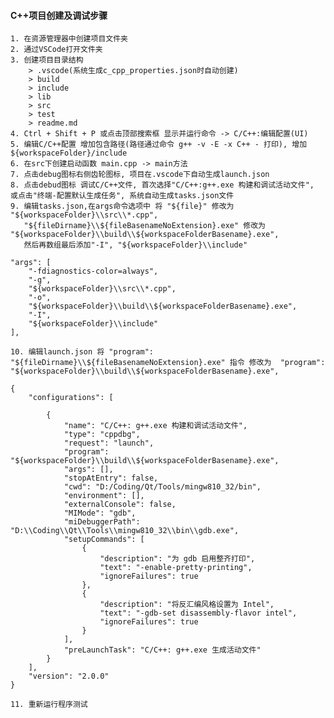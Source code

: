 #### C++项目创建及调试步骤
    1. 在资源管理器中创建项目文件夹
    2. 通过VSCode打开文件夹
    3. 创建项目目录结构
        > .vscode(系统生成c_cpp_properties.json时自动创建)
        > build
        > include
        > lib
        > src
        > test
        > readme.md
    4. Ctrl + Shift + P 或点击顶部搜索框 显示并运行命令 -> C/C++:编辑配置(UI)
    5. 编辑C/C++配置 增加包含路径(路径通过命令 g++ -v -E -x C++ - 打印), 增加 ${workspaceFolder}/include
    6. 在src下创建启动函数 main.cpp -> main方法
    7. 点击debug图标右侧齿轮图标, 项目在.vscode下自动生成launch.json
    8. 点击debud图标 调试C/C++文件, 首次选择"C/C++:g++.exe 构建和调试活动文件", 或点击"终端-配置默认生成任务", 系统自动生成tasks.json文件
    9. 编辑tasks.json,在args命令选项中 将 "${file}" 修改为 "${workspaceFolder}\\src\\*.cpp",
       "${fileDirname}\\${fileBasenameNoExtension}.exe" 修改为 "${workspaceFolder}\\build\\${workspaceFolderBasename}.exe",
       然后再数组最后添加"-I", "${workspaceFolder}\\include"

```
"args": [
    "-fdiagnostics-color=always",
    "-g",
    "${workspaceFolder}\\src\\*.cpp",
    "-o",
    "${workspaceFolder}\\build\\${workspaceFolderBasename}.exe",
    "-I",
    "${workspaceFolder}\\include"
],
```
    
    10. 编辑launch.json 将 "program": "${fileDirname}\\${fileBasenameNoExtension}.exe" 指令 修改为  "program": "${workspaceFolder}\\build\\${workspaceFolderBasename}.exe",

```
{
    "configurations": [

        {
            "name": "C/C++: g++.exe 构建和调试活动文件",
            "type": "cppdbg",
            "request": "launch",
            "program": "${workspaceFolder}\\build\\${workspaceFolderBasename}.exe",
            "args": [],
            "stopAtEntry": false,
            "cwd": "D:/Coding/Qt/Tools/mingw810_32/bin",
            "environment": [],
            "externalConsole": false,
            "MIMode": "gdb",
            "miDebuggerPath": "D:\\Coding\\Qt\\Tools\\mingw810_32\\bin\\gdb.exe",
            "setupCommands": [
                {
                    "description": "为 gdb 启用整齐打印",
                    "text": "-enable-pretty-printing",
                    "ignoreFailures": true
                },
                {
                    "description": "将反汇编风格设置为 Intel",
                    "text": "-gdb-set disassembly-flavor intel",
                    "ignoreFailures": true
                }
            ],
            "preLaunchTask": "C/C++: g++.exe 生成活动文件"
        }
    ],
    "version": "2.0.0"
}

```
    11. 重新运行程序测试
